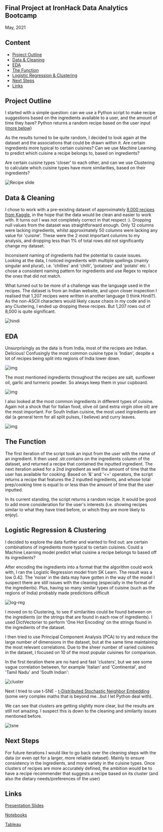 
## Final Project at IronHack Data Analytics Bootcamp
May, 2021

## Content

- [Project Outline](#project-outline)
- [Data & Cleaning](#data--cleaning)
- [EDA](#EDA)
- [The Function](#the-function)
- [Logistic Regression & Clustering](#logistic-regression--clustering)
- [Next Steps](#next-steps)
- [Links](#links)

## Project Outline

I started with a simple question: can we use a Python script to make recipe suggestions based on the ingredients available to a user, and the amount of time they have? Python returns a random recipe based on the user input ([more below](https://github.com/samcana/final-project/edit/main/README.md#the-function))

As the results turned to be quite random, I decided to look again at the dataset and the associations that could be drawn within it. Are certain ingredients more typical to certain cuisines? Can we use Machine Learning to predict which cuisine a recipe belongs to, based on ingredients?

Are certain cuisine types 'closer' to each other, and can we use Clustering to calculate which cuisine types have more similarities, based on their ingredients?

![Recipe slide](https://github.com/samcana/final-project/blob/main/images/Recipe%20Picker%20-%20First%20Elevator%20Pitch.png?raw=true)

## Data & Cleaning

I chose to work with a pre-existing dataset of approximately [8,000 recipes from Kaggle](https://www.kaggle.com/sarthak71/food-recipes), in the hope that the data would be clean and easier to work with. It turns out I was not completely correct in that respect :). Dropping null values from the dataset was straightforward enough. Only 12 columns were lacking ingredients, whilst approximately 50 columns were lacking any value for 'cuisine'. These were the 2 most important columns to my analysis, and dropping less than 1% of total rows did not significantly change my dataset.

Inconsisent naming of ingredients had the potential to cause issues. Looking at the data, I noticed ingredients with multiple spellings (mainly singular and plural), i.e. 'chillies' and 'chilli', 'potatoes' and 'potato' etc. I chose a consistent naming pattern for ingredients and use Regex to replace the ones that did not match.

What turned out to be more of a challenge was the language used in the recipes. The dataset is from an Indian website, and upon closer inspection I realised that 1,207 recipes were written in another language (I think Hindi?). As the non-ASCII characters would likely cause chaos in my code and in any Clustering, I ended up dropping these recipes. But 1,207 rows out of 8,000 is quite significant.

![hindi](https://github.com/samcana/final-project/blob/main/images/hindi%20recipes.png?raw=true)

## EDA

Unsurprisingly as the data is from India, most of the recipes are Indian. Delicious! Confusingly the most common cuisine type is 'Indian', despite a lot of recipes being split into regions of India lower down.

![img](https://github.com/samcana/final-project/blob/main/images/cuisine%20dist%20with%20code.png?raw=true|width=200px)

The most mentioned ingredients throughout the recipes are salt, sunflower oil, garlic and turmeric powder. So always keep them in your cupboard.

![img](https://github.com/samcana/final-project/blob/main/images/Screenshot%202021-05-19%20at%2015.21.09.png?raw=true|width=200px)

I also looked at the most common ingredients in different types of cuisine. Again not a shock that for Italian food, olive oil (and extra virgin olive oil) are the most important. For South Indian cuisine, the most used ingredients are dal (a general term for all split pulses, I believe) and curry leaves.

![img](https://github.com/samcana/final-project/blob/main/images/common%20ingredients%20per%20cuisine.png?raw=true)

## The Function

The first iteration of the script took an input from the user with the name of an ingredient. It then used .str.contains on the ingredients column of the dataset, and returned a recipe that contained the inputted ingredient. The next iteration asked for a 2nd ingredient as well the amount of time that the user has available for cooking. Based on '&' and '<=' operators, the script returns a recipe that features the 2 inputted ingredients, and whose total prep/cooking time is equal to or less than the amount of time that the user inputted.

In its current standing, the script returns a random recipe. It would be good to add more consideration for the user's interests (i.e. showing recipes similar to what they have tried before, or which they are more likely to enjoy).

## Logistic Regression & Clustering

I decided to explore the data further and wanted to find out: are certain combinations of ingredients more typical to certain cuisines. Could a Machine Learning model predict what cuisine a recipe belongs to based off its ingredients?

After encoding the ingredients into a format that the algorithm could work with, I ran the Logistic Regression model from SK Learn. The result was a low 0.42. The 'noise' in the data may have gotten in the way of the model I suspect there are still issues with the cleaning (especially in the format of the ingredients). Plus, having so many similar types of cuisine (such as the regions of India) probably made predictions difficult

![log-reg](https://github.com/samcana/final-project/blob/main/images/logistic%20regression.png)

I moved on to Clustering, to see if similarities could be found between on the ingredients (or the strings that are found in each row of ingredients). I used DictVectorier to perform 'One Hot Encoding' on the strings found in the ingredients of the dataset.

I then tried to use Principal Component Analysis (PCA) to try and reduce the large number of dimensions in the dataset, but at the same time maintaining the most relevant correlations. Due to the sheer number of varied cuisines in the dataset, I focused on 10 of the most popular cuisines for comparison.

In the first iteration there are no hard and fast 'clusters', but we see some vague correlation between, for example 'Italian' and 'Continental', and 'Tamil Nadu' and 'South Indian':

![cluster](https://github.com/samcana/final-project/blob/main/images/Screenshot%202021-05-19%20at%2023.24.32.png)

Next I tried to use t-SNE - [t-Distributed Stochastic Neighbor Embedding](https://www.youtube.com/watch?v=NEaUSP4YerM) (some very complex maths that is beyond me...but I let Python deal with).

We can see that clusters are getting slightly more clear, but the results are still not amazing. I suspect this is down to the cleaning and similarity issues mentioned before.

![tsne](https://github.com/samcana/final-project/blob/main/images/t-sne.png)

## Next Steps

For future iterations I would like to go back over the cleaning steps with the data (or even opt for a larger, more reliable dataset). Mainly to ensure consistency in the ingredients, and more variety in the cuisine types. Once clusters of recipes are more accurately defined, the ambition would be to have a recipe recommender that suggests a recipe based on its cluster (and also the dietary needs/preferences of the user)


## Links

[Presentation Slides](https://docs.google.com/presentation/d/16T8eqd4FB_QdyFFPViui57_d7QNLwv7HQO5QZsVXfp8/edit?usp=sharing)

[Notebooks](https://github.com/samcana/final-project/tree/main/notebooks)

[Tableau](https://public.tableau.com/views/Recipes_Final_Project/AvgNoIngredientsTimeTaken?:language=en&:display_count=y&publish=yes&:origin=viz_share_link)

